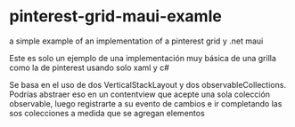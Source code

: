 # pinterest-grid-maui-examle
a simple example of an implementation of a pinterest grid y .net maui


Este es solo un ejemplo de una implementación muy básica de una grilla como la de pinterest usando solo xaml y c#

Se basa en el uso de dos VerticalStackLayout y dos observableCollections. Podrías abstraer eso en un contentview que acepte una sola colección
observable, luego registrarte a su evento de cambios e ir completando las sos colecciones a medida que se agregan elementos
